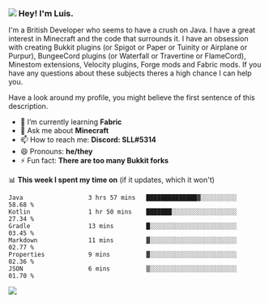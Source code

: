 <h3 style="margin: auto;"><img src="https://avatars.githubusercontent.com/u/39528861?s=48&v=4" ></img> Hey! I'm Luis.</h3>

I'm a British Developer who seems to have a crush on Java. I have a great interest in Minecraft and the code that surrounds it. I have an obsession with creating Bukkit plugins (or Spigot or Paper or Tuinity or Airplane or Purpur), BungeeCord plugins (or Waterfall or Travertine or FlameCord), Minestom extensions, Velocity plugins, Forge mods and Fabric mods. If you have any questions about these subjects theres a high chance I can help you.
  
Have a look around my profile, you might believe the first sentence of this description.

- 🌱 I’m currently learning **Fabric**
- 💬 Ask me about **Minecraft**
- 📫 How to reach me: **Discord: SLL#5314**
- 😄 Pronouns: **he/they**
- ⚡ Fun fact: **There are too many Bukkit forks**

📊 **This week I spent my time on** (if it updates, which it won't)
<!--START_SECTION:waka-->

```text
Java                  3 hrs 57 mins   ██████████████▓░░░░░░░░░░   58.68 %
Kotlin                1 hr 50 mins    ███████░░░░░░░░░░░░░░░░░░   27.34 %
Gradle                13 mins         █░░░░░░░░░░░░░░░░░░░░░░░░   03.45 %
Markdown              11 mins         ▓░░░░░░░░░░░░░░░░░░░░░░░░   02.77 %
Properties            9 mins          ▓░░░░░░░░░░░░░░░░░░░░░░░░   02.36 %
JSON                  6 mins          ▒░░░░░░░░░░░░░░░░░░░░░░░░   01.70 %
```

<!--END_SECTION:waka-->

<a href="https://sllcoding.dev"><img src="https://github-readme-stats.vercel.app/api?username=SLLCoding&show_icons=true&theme=great-gatsby" /></a>
